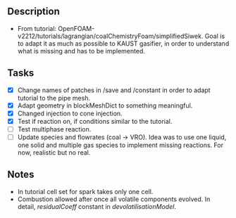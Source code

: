 ## Description

* From tutorial: OpenFOAM-v2212/tutorials/lagrangian/coalChemistryFoam/simplifiedSiwek. Goal is to adapt it as much as possible to KAUST gasifier, in order to understand what is missing and has to be implemented.

## Tasks 

- [x] Change names of patches in /save and /constant in order to adapt tutorial to the pipe mesh. 
- [x] Adapt geometry in blockMeshDict to something meaningful. 
- [x] Changed injection to cone injection.
- [x] Test if reaction on, if conditions similar to the tutorial.
- [ ] Test multiphase reaction.
- [ ] Update species and flowrates (coal -> VRO). Idea was to use one liquid, one solid and multiple gas species to implement missing reactions. For now, realistic but no real.

## Notes

* In tutorial cell set for spark takes only one cell.
* Combustion allowed after once all volatile components evolved. In detail, *residualCoeff* constant in *devolatilisationModel*.

